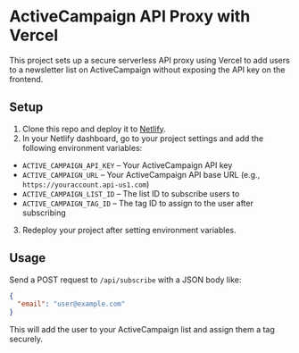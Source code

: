 # ActiveCampaign API Proxy with Vercel

This project sets up a secure serverless API proxy using Vercel to add users to a newsletter list on ActiveCampaign without exposing the API key on the frontend.

## Setup

1. Clone this repo and deploy it to [Netlify](www.netlify.com).
2. In your Netlify dashboard, go to your project settings and add the following environment variables:

- `ACTIVE_CAMPAIGN_API_KEY` – Your ActiveCampaign API key
- `ACTIVE_CAMPAIGN_URL` – Your ActiveCampaign API base URL (e.g., `https://youraccount.api-us1.com`)
- `ACTIVE_CAMPAIGN_LIST_ID` – The list ID to subscribe users to
- `ACTIVE_CAMPAIGN_TAG_ID` – The tag ID to assign to the user after subscribing

3. Redeploy your project after setting environment variables.

## Usage

Send a POST request to `/api/subscribe` with a JSON body like:

```json
{
  "email": "user@example.com"
}
```

This will add the user to your ActiveCampaign list and assign them a tag securely.
